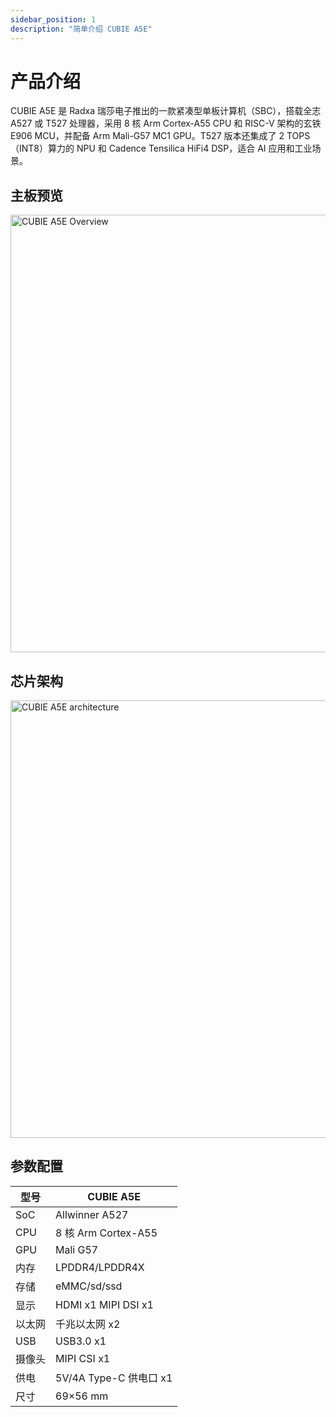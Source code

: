 ```yaml
---
sidebar_position: 1
description: "简单介绍 CUBIE A5E"
---
```


# 产品介绍

CUBIE A5E 是 Radxa 瑞莎电子推出的一款紧凑型单板计算机（SBC），搭载全志 A527 或 T527 处理器，采用 8 核 Arm Cortex-A55 CPU 和 RISC-V 架构的玄铁 E906 MCU，并配备 Arm Mali-G57 MC1 GPU。T527 版本还集成了 2 TOPS（INT8）算力的 NPU 和 Cadence Tensilica HiFi4 DSP，适合 AI 应用和工业场景。

## 主板预览

<img src="/img/cubie/a5e/cubie_a5e_interface.webp" alt="CUBIE A5E Overview" width="700" />


## 芯片架构

<img src="/img/cubie/a5e/a527_soc.webp" alt="CUBIE A5E architecture" width="700" />

## 参数配置

<div className='gpio_style' style={{ overflow :"auto"}} align="center">


| 型号       | CUBIE A5E            |
|------------|---------------------|
| SoC        | Allwinner A527      |
| CPU        | 8 核 Arm Cortex-A55 |
| GPU        | Mali G57            |
| 内存        | LPDDR4/LPDDR4X      |
| 存储        | eMMC/sd/ssd         |
| 显示        | HDMI x1  MIPI DSI x1 |
| 以太网      | 千兆以太网 x2          |
| USB        | USB3.0 x1            |
| 摄像头      | MIPI CSI x1          |
| 供电        | 5V/4A Type-C 供电口 x1|
| 尺寸        | 69×56 mm             |

</div>
